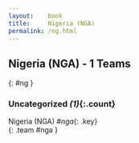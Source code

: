 ```yaml
---
layout:    book
title:     Nigeria (NGA)
permalink: /ng.html
---
```


## Nigeria (NGA) - 1 Teams
{: #ng }





### Uncategorized _(1)_{:.count}

Nigeria  (NGA) _#nga_{: .key} <br>
{: .team #nga }


 
